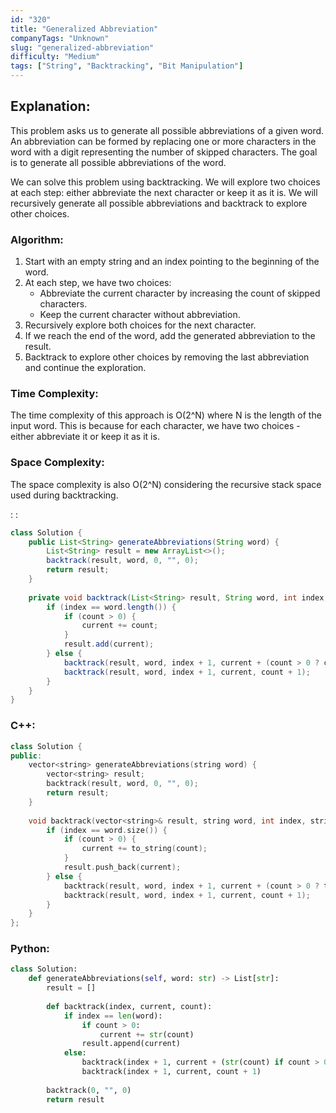 ```yaml
---
id: "320"
title: "Generalized Abbreviation"
companyTags: "Unknown"
slug: "generalized-abbreviation"
difficulty: "Medium"
tags: ["String", "Backtracking", "Bit Manipulation"]
---
```


## Explanation:
This problem asks us to generate all possible abbreviations of a given word. An abbreviation can be formed by replacing one or more characters in the word with a digit representing the number of skipped characters. The goal is to generate all possible abbreviations of the word.

We can solve this problem using backtracking. We will explore two choices at each step: either abbreviate the next character or keep it as it is. We will recursively generate all possible abbreviations and backtrack to explore other choices.

### Algorithm:
1. Start with an empty string and an index pointing to the beginning of the word.
2. At each step, we have two choices:
   - Abbreviate the current character by increasing the count of skipped characters.
   - Keep the current character without abbreviation.
3. Recursively explore both choices for the next character.
4. If we reach the end of the word, add the generated abbreviation to the result.
5. Backtrack to explore other choices by removing the last abbreviation and continue the exploration.

### Time Complexity:
The time complexity of this approach is O(2^N) where N is the length of the input word. This is because for each character, we have two choices - either abbreviate it or keep it as it is.

### Space Complexity:
The space complexity is also O(2^N) considering the recursive stack space used during backtracking.

:
:
```java
class Solution {
    public List<String> generateAbbreviations(String word) {
        List<String> result = new ArrayList<>();
        backtrack(result, word, 0, "", 0);
        return result;
    }
    
    private void backtrack(List<String> result, String word, int index, String current, int count) {
        if (index == word.length()) {
            if (count > 0) {
                current += count;
            }
            result.add(current);
        } else {
            backtrack(result, word, index + 1, current + (count > 0 ? count : "") + word.charAt(index), 0);
            backtrack(result, word, index + 1, current, count + 1);
        }
    }
}
```

### C++:
```cpp
class Solution {
public:
    vector<string> generateAbbreviations(string word) {
        vector<string> result;
        backtrack(result, word, 0, "", 0);
        return result;
    }
    
    void backtrack(vector<string>& result, string word, int index, string current, int count) {
        if (index == word.size()) {
            if (count > 0) {
                current += to_string(count);
            }
            result.push_back(current);
        } else {
            backtrack(result, word, index + 1, current + (count > 0 ? to_string(count) : "") + word[index], 0);
            backtrack(result, word, index + 1, current, count + 1);
        }
    }
};
```

### Python:
```python
class Solution:
    def generateAbbreviations(self, word: str) -> List[str]:
        result = []
        
        def backtrack(index, current, count):
            if index == len(word):
                if count > 0:
                    current += str(count)
                result.append(current)
            else:
                backtrack(index + 1, current + (str(count) if count > 0 else "") + word[index], 0)
                backtrack(index + 1, current, count + 1)
        
        backtrack(0, "", 0)
        return result
```